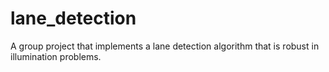 # lane_detection
A group project that implements a lane detection algorithm that is robust in illumination problems.
